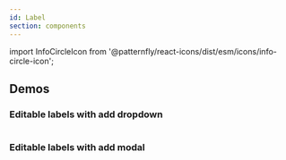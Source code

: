 ```yaml
---
id: Label
section: components
---
```


import InfoCircleIcon from '@patternfly/react-icons/dist/esm/icons/info-circle-icon';

## Demos

### Editable labels with add dropdown

```ts file="../components/LabelGroup/examples/LabelGroupEditableAddDropdown.tsx"
```

### Editable labels with add modal

```ts file="../components/LabelGroup/examples/LabelGroupEditableAddModal.tsx"
```
